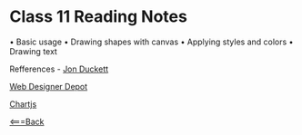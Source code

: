 # Class 11 Reading Notes

• Basic usage
• Drawing shapes with canvas
• Applying styles and colors
• Drawing text

Refferences - [Jon Duckett](http://htmlandcssbook.com/code-samples/)

[Web Designer Depot](https://www.webdesignerdepot.com/2013/11/easily-create-stunning-animated-charts-with-chart-js/)

[Chartjs](https://www.chartjs.org/docs/latest/)

[<===Back](README.md)